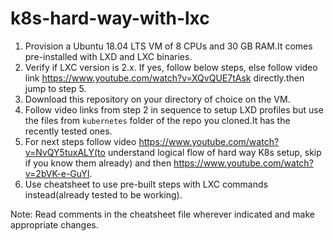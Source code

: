 # k8s-hard-way-with-lxc


1. Provision a Ubuntu 18.04 LTS VM of 8 CPUs and 30 GB RAM.It comes pre-installed with LXD and LXC binaries.
2. Verify if LXC version is 2.x. If yes, follow below steps, else follow video link https://www.youtube.com/watch?v=XQvQUE7tAsk directly.then jump to step 5.
3. Download this repository on your directory of choice on the VM.
4. Follow video links from step 2 in sequence to setup LXD profiles but use the  files from `kubernetes` folder of the repo you cloned.It has the recently tested ones.
5. For next steps follow video https://www.youtube.com/watch?v=NvQY5tuxALY(to understand logical flow of hard way K8s setup, skip if you know them already) and then https://www.youtube.com/watch?v=2bVK-e-GuYI.
6. Use cheatsheet to use pre-built steps with LXC commands instead(already tested to be working).

Note: Read comments in the cheatsheet file wherever indicated and make appropriate changes.




